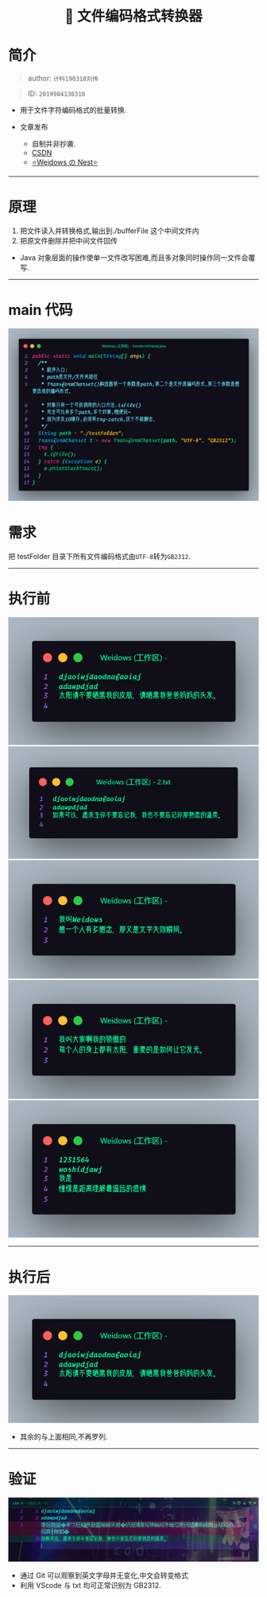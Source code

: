 <!--
 * @?: *********************************************************************
 * @Author: Weidows
 * @Date: 2021-01-02 13:41:43
 * @LastEditors: Weidows
 * @LastEditTime: 2021-02-03 14:18:05
 * @FilePath: \Weidows\Java\src\main\java\homework\done\transform_charset\README.md
 * @Description:
 * @!: *********************************************************************
-->
<h1 align="center">

🌈 文件编码格式转换器

</h1>

# 简介

> author: `计科190310刘伟`

> ID: `2019984130310`

- 用于文件字符编码格式的批量转换.

- 文章发布
  - 自制并非抄袭.
  - [CSDN](https://blog.csdn.net/qq_39823295/article/details/109409534)
  - [⭐️Weidows の Nest⭐️](https://weidows.github.io/post/Java/TransformCharset/)

---

# 原理

1. 把文件读入并转换格式,输出到./bufferFile 这个中间文件内
2. 把原文件删除并把中间文件回传

- Java 对象层面的操作使单一文件改写困难,而且多对象同时操作同一文件会覆写.

---

# main 代码

![main](./images/code.png)

# 需求

把 testFolder 目录下所有文件编码格式由`UTF-8`转为`GB2312`.

---

# 执行前

![1](./images/1.png)
![2](./images/2.png)
![3](./images/3.png)
![4](./images/4.png)
![5](./images/5.png)

---

# 执行后

![1-after](./images/1-after.png)

- 其余的与上面相同,不再罗列.

---

# 验证

![Git-diff](./images/Git-diff.jpg)

- 通过 Git 可以观察到英文字母并无变化,中文会转变格式
- 利用 VScode 与 txt 均可正常识别为 GB2312.
